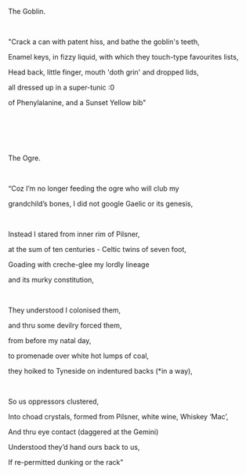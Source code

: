 The Goblin.

<br />

"Crack a can with patent hiss, and bathe the goblin's teeth,

Enamel keys, in fizzy liquid, with which they touch-type favourites lists,

Head back, little finger, mouth 'doth grin' and dropped lids,

all dressed up in a super-tunic :0

of Phenylalanine, and a Sunset Yellow bib"

<br />

<br />

<br />

<br />

The Ogre.

<br />

“Coz I’m no longer feeding the ogre who will club my

grandchild’s bones, I did not google Gaelic or its genesis,

<br />

Instead I stared from inner rim of Pilsner,

at the sum of ten centuries - Celtic twins of seven foot,

Goading with creche-glee my lordly lineage

and its murky constitution,

<br />

They understood I colonised them,

and thru some devilry forced them,

from before my natal day,

to promenade over white hot lumps of coal,

they hoiked to Tyneside on indentured backs (*in a way),

<br />

So us oppressors clustered,

Into choad crystals, formed from Pilsner, white wine, Whiskey ‘Mac’,

And thru eye contact (daggered at the Gemini)

Understood they’d hand ours back to us,

If re-permitted dunking or the rack"